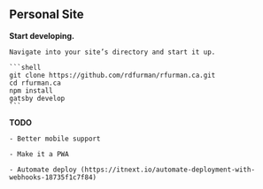 ## Personal Site

**Start developing.**

    Navigate into your site’s directory and start it up.

    ```shell
    git clone https://github.com/rdfurman/rfurman.ca.git
    cd rfurman.ca
    npm install
    gatsby develop
    ```

**TODO**

    - Better mobile support

    - Make it a PWA

    - Automate deploy (https://itnext.io/automate-deployment-with-webhooks-18735f1c7f84)